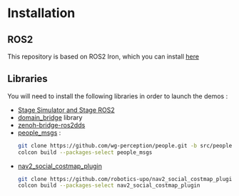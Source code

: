 # Installation

## ROS2

This repository is based on ROS2 Iron, which you can install [here](https://docs.ros.org/en/iron/Installation.html)

## Libraries

You will need to install the following libraries in order to launch the demos :

- [Stage Simulator and Stage ROS2](https://github.com/tuw-robotics/stage_ros2/blob/humble/res/install.md)
- [domain_bridge](https://github.com/ros2/domain_bridge?tab=readme-ov-file#installation) library
- [zenoh-bridge-ros2dds](https://github.com/eclipse-zenoh/zenoh-plugin-ros2dds?tab=readme-ov-file#linux-debian)
- [people_msgs](https://github.com/wg-perception/people/tree/ros2) :
    ```bash
    git clone https://github.com/wg-perception/people.git -b src/people
    colcon build --packages-select people_msgs
    ```
- [nav2_social_costmap_plugin](https://github.com/robotics-upo/nav2_social_costmap_plugin)
    ```bash
    git clone https://github.com/robotics-upo/nav2_social_costmap_plugin.git -b src/nav2_social_costmap_plugin
    colcon build --packages-select nav2_social_costmap_plugin
    ```